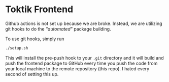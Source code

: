 # Toktik Frontend

Github actions is not set up because we are broke. Instead, we are utilizing git hooks to do the *"automated"* package building.

To use git hooks, simply run
```sh
./setup.sh
```
This will install the pre-push hook to your `.git` directory and it will build and push the frontend package to GitHub every time you push the code from your local machine to the remote repository (this repo).
I hated every second of setting this up.
